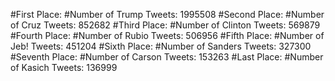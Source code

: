 #First Place: #Number of Trump Tweets: 1995508
#Second Place: #Number of Cruz Tweets: 852682
#Third Place: #Number of Clinton Tweets: 569879
#Fourth Place: #Number of Rubio Tweets: 506956
#Fifth Place: #Number of Jeb! Tweets: 451204
#Sixth Place: #Number of Sanders Tweets: 327300
#Seventh Place: #Number of Carson Tweets: 153263
#Last Place: #Number of Kasich Tweets: 136999
